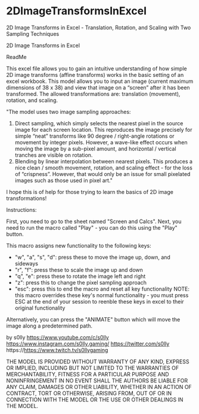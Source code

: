 # 2DImageTransformsInExcel
2D Image Transforms in Excel - Translation, Rotation, and Scaling with Two Sampling Techniques


2D Image Transforms in Excel

ReadMe

This excel file allows you to gain an intuitive understanding of how simple 2D image transforms (affine transforms) works in the basic setting of an excel workbook.
This model allows you to input an image (current maximum dimensions of 38 x 38) and view that image on a “screen” after it has been transformed.
The allowed transformations are: translation (movement), rotation, and scaling.

"The model uses two image sampling approaches:
1. Direct sampling, which simply selects the nearest pixel in the source image for each screen location. This reproduces the image precisely for simple “neat” transforms like 90 degree / right-angle rotations or movement by integer pixels. However, a wave-like effect occurs when moving the image by a sub-pixel amount, and horizontal / vertical tranches are visible on rotation.
2. Blending by linear interpolation between nearest pixels. This produces a nice clean / smooth movement, rotation, and scaling effect - for the loss of “crispness”. However, that would only be an issue for small pixelated images such as those used in pixel art."

I hope this is of help for those trying to learn the basics of 2D image transformations!

Instructions:

First, you need to go to the sheet named "Screen and Calcs". Next, you need to run the macro called "Play" - you can do this using the "Play" button.

This macro assigns new functionality to the following keys:
 - "w", "a", "s", "d": press these to move the image up, down, and sideways
 - "r", "f": press these to scale the image up and down
 - "q", "e": press these to rotate the image left and right
 - "z": press this to change the pixel sampling approach
 - "esc": press this to end the macro and reset all key functionality
NOTE: this macro overrides these key's normal functionality - you must press ESC at the end of your session to reenble these keys in excel to their original functionality

Alternatively, you can press the "ANIMATE" button which will move the image along a predetermined path.


by s0lly
https://www.youtube.com/c/s0lly
https://www.instagram.com/s0lly.gaming/
https://twitter.com/s0lly
https://https://www.twitch.tv/s0llygaming

THE MODEL IS PROVIDED WITHOUT WARRANTY OF ANY KIND, EXPRESS OR IMPLIED, INCLUDING BUT NOT LIMITED TO THE WARRANTIES OF MERCHANTABILITY, FITNESS FOR A PARTICULAR PURPOSE AND NONINFRINGEMENT
IN NO EVENT SHALL THE AUTHORS BE LIABLE FOR ANY CLAIM, DAMAGES OR OTHER LIABILITY, WHETHER IN AN ACTION OF CONTRACT, TORT OR OTHERWISE, ARISING FROM, OUT OF OR IN CONNECTION WITH THE MODEL OR THE USE OR OTHER DEALINGS IN THE MODEL.
